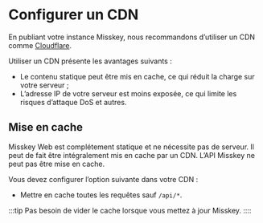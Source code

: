 # Configurer un CDN
En publiant votre instance Misskey, nous recommandons d’utiliser un CDN comme [Cloudflare](https://www.cloudflare.com/).

Utiliser un CDN présente les avantages suivants :
- Le contenu statique peut être mis en cache, ce qui réduit la charge sur votre serveur ;
- L’adresse IP de votre serveur est moins exposée, ce qui limite les risques d’attaque DoS et autres.

## Mise en cache
Misskey Web est complétement statique et ne nécessite pas de serveur. Il peut de fait être intégralement mis en cache par un CDN.
L’API Misskey ne peut pas être mise en cache.

Vous devez configurer l’option suivante dans votre CDN :
- Mettre en cache toutes les requêtes sauf `/api/*`.

:::tip
Pas besoin de vider le cache lorsque vous mettez à jour Misskey.
::::
